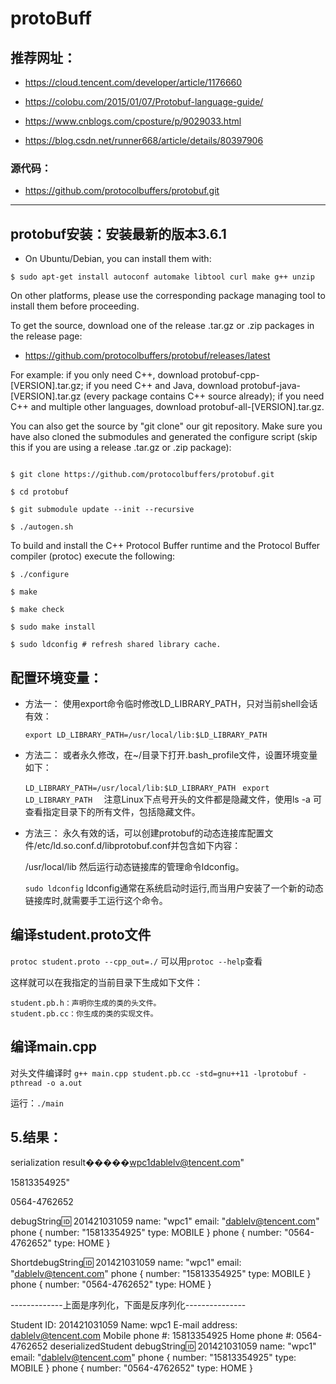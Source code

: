 # protoBuff 

## 推荐网址：
* https://cloud.tencent.com/developer/article/1176660

* https://colobu.com/2015/01/07/Protobuf-language-guide/

* https://www.cnblogs.com/cposture/p/9029033.html

* https://blog.csdn.net/runner668/article/details/80397906
### 源代码：
* https://github.com/protocolbuffers/protobuf.git

---

## protobuf安装：安装最新的版本3.6.1
* On Ubuntu/Debian, you can install them with:

`$ sudo apt-get install autoconf automake libtool curl make g++ unzip`

On other platforms, please use the corresponding package managing tool to install them before proceeding.

To get the source, download one of the release .tar.gz or .zip packages in the release page:

* https://github.com/protocolbuffers/protobuf/releases/latest

For example: if you only need C++, download protobuf-cpp-[VERSION].tar.gz; if you need C++ and Java, download protobuf-java-[VERSION].tar.gz (every package contains C++ source already); if you need C++ and multiple other languages, download protobuf-all-[VERSION].tar.gz.

You can also get the source by "git clone" our git repository. Make sure you have also cloned the submodules and generated the configure script (skip this if you are using a release .tar.gz or .zip package):
```

$ git clone https://github.com/protocolbuffers/protobuf.git

$ cd protobuf

$ git submodule update --init --recursive

$ ./autogen.sh

```
To build and install the C++ Protocol Buffer runtime and the Protocol Buffer compiler (protoc) execute the following:

```
$ ./configure

$ make

$ make check

$ sudo make install

$ sudo ldconfig # refresh shared library cache.

```
## 配置环境变量：
* 方法一： 
    使用export命令临时修改LD_LIBRARY_PATH，只对当前shell会话有效：

    `export LD_LIBRARY_PATH=/usr/local/lib:$LD_LIBRARY_PATH`
* 方法二： 
    或者永久修改，在~/目录下打开.bash_profile文件，设置环境变量如下：

    `LD_LIBRARY_PATH=/usr/local/lib:$LD_LIBRARY_PATH ` 
    `export LD_LIBRARY_PATH  `
    注意Linux下点号开头的文件都是隐藏文件，使用ls -a 可查看指定目录下的所有文件，包括隐藏文件。
* 方法三： 
  永久有效的话，可以创建protobuf的动态连接库配置文件/etc/ld.so.conf.d/libprotobuf.conf并包含如下内容：

  /usr/local/lib 
  然后运行动态链接库的管理命令ldconfig。

  `sudo ldconfig`
  ldconfig通常在系统启动时运行,而当用户安装了一个新的动态链接库时,就需要手工运行这个命令。

## 编译student.proto文件
`protoc student.proto --cpp_out=./`
可以用`protoc --help`查看

这样就可以在我指定的当前目录下生成如下文件：
```
student.pb.h：声明你生成的类的头文件。
student.pb.cc：你生成的类的实现文件。
```
## 编译main.cpp
对头文件编译时 `g++ main.cpp student.pb.cc -std=gnu++11 -lprotobuf -pthread -o a.out`

运行：`./main`

## 5.结果：

serialization result�����wpc1dablelv@tencent.com"

15813354925"

0564-4762652

debugString:id: 201421031059
name: "wpc1"
email: "dablelv@tencent.com"
phone {
  number: "15813354925"
  type: MOBILE
}
phone {
  number: "0564-4762652"
  type: HOME
}

ShortdebugString:id: 201421031059 name: "wpc1" email: "dablelv@tencent.com" phone { number: "15813354925" type: MOBILE } phone { number: "0564-4762652" type: HOME }

-------------上面是序列化，下面是反序列化---------------

Student ID: 201421031059
Name: wpc1
E-mail address: dablelv@tencent.com
Mobile phone #: 15813354925
Home phone #: 0564-4762652
deserializedStudent debugString:id: 201421031059
name: "wpc1"
email: "dablelv@tencent.com"
phone {
  number: "15813354925"
  type: MOBILE
}
phone {
  number: "0564-4762652"
  type: HOME
}
